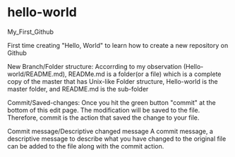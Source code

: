 # hello-world
My_First_Github

First time creating "Hello, World" to learn how to create a new repository on Github

New Branch/Folder structure:
Accorrding to my observation (Hello-world/README.md), READMe.md is a folder(or a file) which is a complete copy of the master that has Unix-like Folder structure, Hello-world is the master folder, and README.md is the sub-folder

Commit/Saved-changes:
Once you hit the green button "commit" at the bottom of this edit page. The modification will be saved to the file. Therefore, commit is the action that saved the change to your file. 

Commit message/Descriptive changed message
A commit message, a descriptive message to describe what you have changed to the original file can be added to the file along with the commit action.
